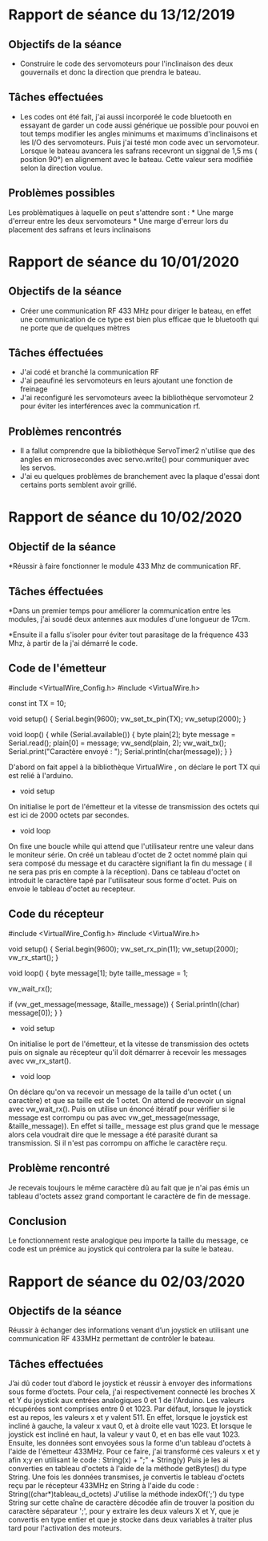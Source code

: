 # Rapport de séance du  13/12/2019

## Objectifs de la séance 
* Construire le code des servomoteurs pour l'inclinaison des deux gouvernails et donc la direction que prendra le bateau.

## Tâches effectuées 
* Les codes ont été fait, j'ai aussi incorporéé le code bluetooth en essayant de garder un code aussi générique ue possible pour pouvoi en tout temps modifier les angles minimums et maximums d'inclinaisons et les I/O des servomoteurs. Puis j'ai testé mon code avec un servomoteur.
Lorsque le bateau avancera les safrans recevront un siggnal de 1,5 ms ( position 90°) en alignement avec le bateau. Cette valeur sera modifiée selon la direction voulue.

## Problèmes possibles
Les problèmatiques à laquelle on peut s'attendre sont : 
    * Une marge d'erreur entre les deux servomoteurs
    * Une marge d'erreur lors du placement des safrans et leurs inclinaisons 
    
# Rapport de séance du 10/01/2020

## Objectifs de la séance 
* Créer une communication RF 433 MHz pour diriger le bateau, en effet une communication de ce type est bien plus efficae que le bluetooth qui ne porte que de quelques mètres 

## Tâches éffectuées 
* J'ai codé et branché la communication RF 
* J'ai peaufiné les servomoteurs en leurs ajoutant une fonction de freinage 
* J'ai reconfiguré les servomoteurs aveec la bibliothèque servomoteur 2 pour éviter les interférences  avec la communication rf. 

## Problèmes rencontrés 
* Il a fallut comprendre que la bibliothèque ServoTimer2 n'utilise que des angles en microsecondes avec servo.write() pour communiquer avec les servos.
* J'ai eu quelques problèmes de branchement avec la plaque d'essai dont certains ports semblent avoir grillé. 


# Rapport de séance du 10/02/2020

## Objectif de la séance
*Réussir à faire fonctionner le module 433 Mhz de communication RF.

## Tâches éffectuées 

*Dans un premier temps pour améliorer la communication entre les modules, j'ai soudé deux antennes aux modules d'une longueur de 17cm.

*Ensuite il a fallu s'isoler pour éviter tout parasitage de la fréquence 433 Mhz, à partir de la j'ai démarré le code.


## Code de l'émetteur

#include <VirtualWire_Config.h>
#include <VirtualWire.h>

const int TX = 10;

void setup() {
  Serial.begin(9600);
  vw_set_tx_pin(TX);
  vw_setup(2000);
}

void loop() {
  while (Serial.available()) {
    byte plain[2];
    byte message = Serial.read();
    plain[0] = message;
    vw_send(plain, 2);
    vw_wait_tx();
    Serial.print("Caractère envoyé : ");
    Serial.println(char(message));
  }
}

D'abord on fait appel à la bibliothèque VirtualWire , on déclare le port TX qui est relié à l'arduino.

- void setup 

On initialise le port de l'émetteur et la vitesse de transmission des octets qui est ici de 2000 octets par secondes.

- void loop 

On fixe une boucle while qui attend que l'utilisateur rentre une valeur dans le moniteur série. 
On créé un tableau d'octet de 2 octet nommé plain qui sera composé du message et du caractère signifiant la fin du message ( il ne sera pas pris en compte à la réception).
Dans ce tableau d'octet on introduit le caractère tapé par l'utilisateur sous forme d'octet.
Puis on envoie le tableau d'octet au recepteur. 

## Code du récepteur 

#include <VirtualWire_Config.h>
#include <VirtualWire.h>

void setup() {
  Serial.begin(9600);
  vw_set_rx_pin(11);
  vw_setup(2000);
  vw_rx_start();
}

void loop() {
  byte message[1];
  byte taille_message = 1;
 
  vw_wait_rx();

  if (vw_get_message(message, &taille_message)) {
    Serial.println((char) message[0]);
  }
}

- void setup 

On initialise le port de l'émetteur, et la vitesse de transmission des octets puis on signale au récepteur qu'il doit démarrer à recevoir les messages avec vw_rx_start().

- void loop

On déclare  qu'on va recevoir un message de la taille d'un octet ( un caractère) et que sa taille est de 1 octet. 
On attend de recevoir un signal avec vw_wait_rx().
Puis on utilise un énoncé itératif pour vérifier si le message est corrompu ou pas avec vw_get_message(message, &taille_message)).
En effet si taille_ message est plus grand que le message alors cela voudrait dire que le message a été parasité durant sa transmission. 
Si il n'est pas corrompu on affiche le caractère reçu. 

## Problème rencontré 

Je recevais toujours le même caractère dû au fait que je n'ai pas émis un tableau d'octets assez grand comportant le caractère de fin de message. 

## Conclusion 

Le fonctionnement reste analogique peu importe la taille du message, ce code est un prémice au joystick qui controlera par la suite le bateau.


# Rapport de séance du 02/03/2020

## Objectifs de la séance 
Réussir à échanger des informations venant d’un joystick en utilisant une communication RF 433MHz permettant de contrôler le bateau. 

## Tâches effectuées
J’ai dû coder tout d’abord le joystick et réussir à envoyer des informations sous forme d’octets. Pour cela, j'ai respectivement connecté les broches X et Y du joystick aux entrées analogiques 0 et 1 de l'Arduino. Les valeurs récupérées sont comprises entre 0 et 1023. Par défaut, lorsque le joystick est au repos, les valeurs x et y valent 511. En effet, lorsque le joystick est incliné à gauche, la valeur x vaut 0, et à droite elle vaut 1023. Et lorsque le joystick est incliné en haut, la valeur y vaut 0, et en bas elle vaut 1023. Ensuite, les données sont envoyées sous la forme d'un tableau d'octets à l'aide de l'émetteur 433MHz. Pour ce faire, j'ai transformé ces valeurs x et y afin x;y en utilisant le code : String(x) + ";" + String(y)
Puis je les ai converties en tableau d'octets à l'aide de la méthode getBytes() du type String.
Une fois les données transmises, je convertis le tableau d'octets reçu par le récepteur 433MHz en String à l'aide du code : String((char*)tableau_d_octets)
J'utilise la méthode indexOf(';') du type String sur cette chaîne de caractère décodée afin de trouver la position du caractère séparateur ';', pour y extraire les deux valeurs X et Y, que je convertis en type entier et que je stocke dans deux variables à traiter plus tard pour l'activation des moteurs.


